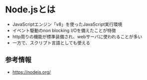 # Node.jsとは

- JavaScriptエンジン「v8」を使ったJavaScript実行環境
- イベント駆動のnon blocking I/Oを備えたことが特徴
- http周りの機能が標準装備され、webサーバに使われることが多い
- 一方で、スクリプト言語としても使える

## 参考情報

- https://nodejs.org/
